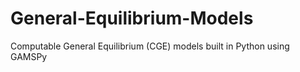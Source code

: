 # General-Equilibrium-Models
Computable General Equilibrium (CGE) models built in Python using GAMSPy
